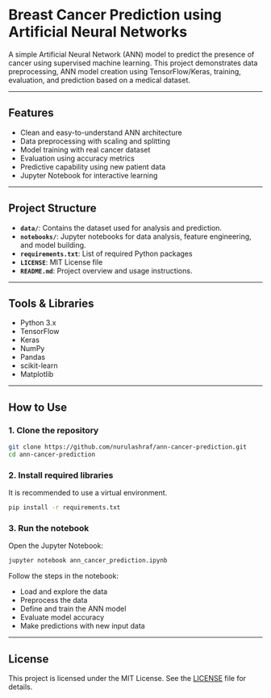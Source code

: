 # Breast Cancer Prediction using Artificial Neural Networks

A simple Artificial Neural Network (ANN) model to predict the presence of cancer using supervised machine learning. This project demonstrates data preprocessing, ANN model creation using TensorFlow/Keras, training, evaluation, and prediction based on a medical dataset.

---

## Features

- Clean and easy-to-understand ANN architecture
- Data preprocessing with scaling and splitting
- Model training with real cancer dataset
- Evaluation using accuracy metrics
- Predictive capability using new patient data
- Jupyter Notebook for interactive learning

---

## Project Structure

- **`data/`**: Contains the dataset used for analysis and prediction.
- **`notebooks/`**: Jupyter notebooks for data analysis, feature engineering, and model building.
- **`requirements.txt`**: List of required Python packages
- **`LICENSE`**: MIT License file
- **`README.md`**: Project overview and usage instructions.

---

## Tools & Libraries

- Python 3.x
- TensorFlow
- Keras
- NumPy
- Pandas
- scikit-learn
- Matplotlib

---

## How to Use

### 1. Clone the repository

```bash
git clone https://github.com/nurulashraf/ann-cancer-prediction.git
cd ann-cancer-prediction
````

### 2. Install required libraries

It is recommended to use a virtual environment.

```bash
pip install -r requirements.txt
```

### 3. Run the notebook

Open the Jupyter Notebook:

```bash
jupyter notebook ann_cancer_prediction.ipynb
```

Follow the steps in the notebook:

* Load and explore the data
* Preprocess the data
* Define and train the ANN model
* Evaluate model accuracy
* Make predictions with new input data

---

## License

This project is licensed under the MIT License.
See the [LICENSE](https://opensource.org/licenses/MIT) file for details.

